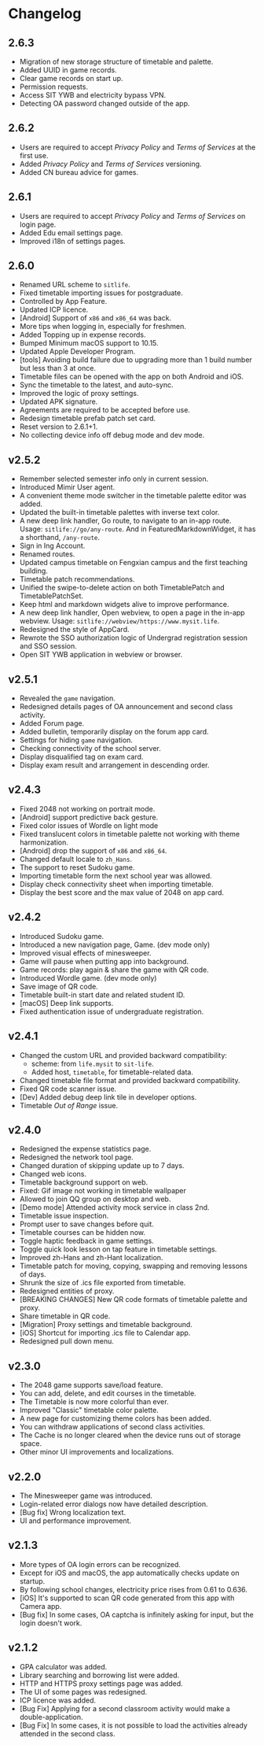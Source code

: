 # Changelog

## 2.6.3
- Migration of new storage structure of timetable and palette.
- Added UUID in game records.
- Clear game records on start up.
- Permission requests.
- Access SIT YWB and electricity bypass VPN.
- Detecting OA password changed outside of the app.

## 2.6.2
- Users are required to accept *Privacy Policy* and *Terms of Services* at the first use.
- Added *Privacy Policy* and *Terms of Services* versioning.
- Added CN bureau advice for games.

## 2.6.1
- Users are required to accept *Privacy Policy* and *Terms of Services* on login page.
- Added Edu email settings page.
- Improved i18n of settings pages.

## 2.6.0
- Renamed URL scheme to `sitlife`.
- Fixed timetable importing issues for postgraduate.
- Controlled by App Feature.
- Updated ICP licence.
- [Android] Support of `x86` and `x86_64` was back.
- More tips when logging in, especially for freshmen.
- Added Topping up in expense records.
- Bumped Minimum macOS support to 10.15.
- Updated Apple Developer Program.
- [tools] Avoiding build failure due to upgrading more than 1 build number but less than 3 at once.
- Timetable files can be opened with the app on both Android and iOS.
- Sync the timetable to the latest, and auto-sync.
- Improved the logic of proxy settings.
- Updated APK signature.
- Agreements are required to be accepted before use.
- Redesign timetable prefab patch set card.
- Reset version to 2.6.1+1.
- No collecting device info off debug mode and dev mode.

## v2.5.2
- Remember selected semester info only in current session.
- Introduced Mimir User agent.
- A convenient theme mode switcher in the timetable palette editor was added.
- Updated the built-in timetable palettes with inverse text color.
- A new deep link handler, Go route, to navigate to an in-app route.
Usage: `sitlife://go/any-route`. And in FeaturedMarkdownWidget, it has a shorthand, `/any-route`.
- Sign in Ing Account.
- Renamed routes.
- Updated campus timetable on Fengxian campus and the first teaching building.
- Timetable patch recommendations.
- Unified the swipe-to-delete action on both TimetablePatch and TimetablePatchSet.
- Keep html and markdown widgets alive to improve performance.
- A new deep link handler, Open webview, to open a page in the in-app webview.
Usage: `sitlife://webview/https://www.mysit.life`.
- Redesigned the style of AppCard.
- Rewrote the SSO authorization logic of Undergrad registration session and SSO session.
- Open SIT YWB application in webview or browser.

## v2.5.1
- Revealed the `game` navigation.
- Redesigned details pages of OA announcement and second class activity.
- Added Forum page.
- Added bulletin, temporarily display on the forum app card.
- Settings for hiding `game` navigation.
- Checking connectivity of the school server.
- Display disqualified tag on exam card.
- Display exam result and arrangement in descending order.

## v2.4.3
- Fixed 2048 not working on portrait mode.
- [Android] support predictive back gesture.
- Fixed color issues of Wordle on light mode
- Fixed translucent colors in timetable palette not working with theme harmonization.
- [Android] drop the support of `x86` and `x86_64`.
- Changed default locale to `zh_Hans`.
- The support to reset Sudoku game.
- Importing timetable form the next school year was allowed.
- Display check connectivity sheet when importing timetable.
- Display the best score and the max value of 2048 on app card.

## v2.4.2
- Introduced Sudoku game.
- Introduced a new navigation page, Game. (dev mode only)
- Improved visual effects of minesweeper.
- Game will pause when putting app into background.
- Game records: play again & share the game with QR code.
- Introduced Wordle game. (dev mode only)
- Save image of QR code.
- Timetable built-in start date and related student ID.
- [macOS] Deep link supports.
- Fixed authentication issue of undergraduate registration.

## v2.4.1
- Changed the custom URL and provided backward compatibility:
  - scheme: from `life.mysit` to `sit-life`.
  - Added host, `timetable`, for timetable-related data.
- Changed timetable file format and provided backward compatibility.
- Fixed QR code scanner issue.
- [Dev] Added debug deep link tile in developer options.
- Timetable *Out of Range* issue.

## v2.4.0
- Redesigned the expense statistics page.
- Redesigned the network tool page.
- Changed duration of skipping update up to 7 days.
- Changed web icons.
- Timetable background support on web.
- Fixed: Gif image not working in timetable wallpaper
- Allowed to join QQ group on desktop and web.
- [Demo mode] Attended activity mock service in class 2nd.
- Timetable issue inspection.
- Prompt user to save changes before quit.
- Timetable courses can be hidden now.
- Toggle haptic feedback in game settings.
- Toggle quick look lesson on tap feature in timetable settings.
- Improved zh-Hans and zh-Hant localization.
- Timetable patch for moving, copying, swapping and removing lessons of days.
- Shrunk the size of .ics file exported from timetable.
- Redesigned entities of proxy.
- [BREAKING CHANGES] New QR code formats of timetable palette and proxy.
- Share timetable in QR code.
- [Migration] Proxy settings and timetable background.
- [iOS] Shortcut for importing .ics file to Calendar app.
- Redesigned pull down menu.

## v2.3.0
- The 2048 game supports save/load feature.
- You can add, delete, and edit courses in the timetable.
- The Timetable is now more colorful than ever.
- Improved "Classic" timetable color palette.
- A new page for customizing theme colors has been added.
- You can withdraw applications of second class activities.
- The Cache is no longer cleared when the device runs out of storage space.
- Other minor UI improvements and localizations.

## v2.2.0
- The Minesweeper game was introduced.
- Login-related error dialogs now have detailed description.
- [Bug fix] Wrong localization text.
- UI and performance improvement.

## v2.1.3
- More types of OA login errors can be recognized.
- Except for iOS and macOS, the app automatically checks update on startup.
- By following school changes, electricity price rises from 0.61 to 0.636.
- [iOS] It's supported to scan QR code generated from this app with Camera app.
- [Bug fix] In some cases, OA captcha is infinitely asking for input, but the login doesn't work.

## v2.1.2
- GPA calculator was added.
- Library searching and borrowing list were added.
- HTTP and HTTPS proxy settings page was added.
- The UI of some pages was redesigned.
- ICP licence was added.
- [Bug Fix] Applying for a second classroom activity would make a double-application.
- [Bug Fix] In some cases, it is not possible to load the activities already attended in the second class.

